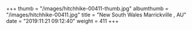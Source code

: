 +++
thumb = "/images/hitchhike-00411-thumb.jpg"
albumthumb = "/images/hitchhike-00411.jpg"
title = "New South Wales Marrickville , AU"
date = "2019:11:21 09:12:40"
weight = 411
+++
